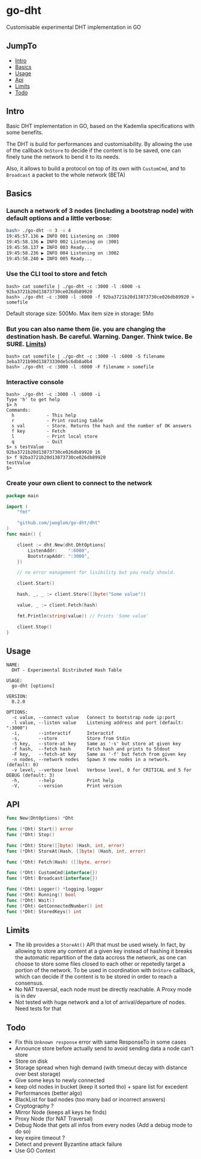 # go-dht
Customisable experimental DHT implementation in GO

## JumpTo

- [Intro](#intro)
- [Basics](#basics)
- [Usage](#usage)
- [Api](#api)
- [Limits](#limits)
- [Todo](#todo)

## Intro

Basic DHT implementation in GO, based on the Kademlia specifications with some benefits.

The DHT is build for performances and customisability. By allowing the use of the
callback `OnStore` to decide if the content is to be saved, one can finely tune
the network to bend it to its needs.

Also, it allows to build a protocol on top of its own with `CustomCmd`, and to
`Broadcast` a packet to the whole network (BETA)

## Basics

### Launch a network of 3 nodes (including a bootstrap node) with default options and a little verbose:

```bash
bash> ./go-dht -n 3 -v 4
19:45:57.136 ▶ INFO 001 Listening on :3000
19:45:58.136 ▶ INFO 002 Listening on :3001
19:45:58.137 ▶ INFO 003 Ready...
19:45:58.236 ▶ INFO 004 Listening on :3002
19:45:58.240 ▶ INFO 005 Ready...

```

### Use the CLI tool to store and fetch
```
bash> cat somefile | ./go-dht -c :3000 -l :6000 -s
92ba3721b20d13873730ce026db89920
bash> ./go-dht -c :3000 -l :6000 -f 92ba3721b20d13873730ce026db89920 > somefile
```

Default storage size: 500Mo. Max item size in storage: 5Mo

### But you can also name them (ie. you are changing the destination hash. Be careful. Warning. Danger. Think twice. Be SURE. [Limits](#limits))
```
bash> cat somefile | ./go-dht -c :3000 -l :6000 -S filename
3eba3721b90d13873330de5c6db8a0b4
bash> ./go-dht -c :3000 -l :6000 -F filename > somefile
```

### Interactive console

```
bash> ./go-dht -c :3000 -l :6000 -i
Type 'h' to get help
$> h
Commands:
  h            - This help
  r            - Print routing table
  s val        - Store. Returns the hash and the number of OK answers
  f key        - Fetch
  l            - Print local store
  q            - Quit
$> s testValue
92ba3721b20d13873730ce026db89920 16
$> f 92ba3721b20d13873730ce026db89920
testValue
$>
```

### Create your own client to connect to the network

```go
package main

import (
	"fmt"

	"github.com/jwoglom/go-dht/dht"
)
func main() {

	client := dht.New(dht.DhtOptions{
		ListenAddr:    ":6000",
		BootstrapAddr: ":3000",
	})

	// no error management for lisibility but you realy should.

	client.Start()

	hash, _, _ := client.Store([]byte("Some value"))

	value, _ := client.Fetch(hash)

	fmt.Println(string(value)) // Prints 'Some value'

	client.Stop()
}
```

## Usage

```
NAME:
  DHT - Experimental Distributed Hash Table

USAGE:
  go-dht [options]

VERSION:
  0.2.0

OPTIONS:
  -c value, --connect value   Connect to bootstrap node ip:port
  -l value, --listen value    Listening address and port (default: ":3000")
  -i,       --interactif      Interactif
  -s,       --store           Store from Stdin
  -S key,   --store-at key    Same as '-s' but store at given key
  -f hash,  --fetch hash      Fetch hash and prints to Stdout
  -F key,   --fetch-at key    Same as '-f' but fetch from given key
  -n nodes, --network nodes   Spawn X new nodes in a network. (default: 0)
  -v level, --verbose level   Verbose level, 0 for CRITICAL and 5 for DEBUG (default: 3)
  -h,       --help            Print help
  -V,       --version         Print version
```

## API

```go
func New(DhtOptions) *Dht

func (*Dht) Start() error
func (*Dht) Stop()

func (*Dht) Store([]byte) (Hash, int, error)
func (*Dht) StoreAt(Hash, []byte) (Hash, int, error)

func (*Dht) Fetch(Hash) ([]byte, error)

func (*Dht) CustomCmd(interface{})
func (*Dht) Broadcast(interface{})

func (*Dht) Logger() *logging.logger
func (*Dht) Running() bool
func (*Dht) Wait()
func (*Dht) GetConnectedNumber() int
func (*Dht) StoredKeys() int

```

## Limits

- The lib provides a `StoreAt()` API that must be used wisely. In fact, by allowing to
store any content at a given key instead of hashing it breaks the
automatic repartition of the data accross the network, as one can choose to store some
files closed to each other or repetedly target a portion of the network. To be used
in coordination with `OnStore` callback, which can decide if the content is to be stored in order to reach a consensus.
- No NAT traversal, each node must be directly reachable. A Proxy mode is in dev
- Not tested with huge network and a lot of arrival/departure of nodes. Need tests for that



## Todo

- Fix this `Unknown response` error with same ResponseTo in some cases
- Announce store before actually send to avoid sending data a node can't store
- Store on disk
- Storage spread when high demand (with timeout decay with distance over best storage)
- Give some keys to newly connected
- keep old nodes in bucket (keep it sorted tho) + spare list for excedent
- Performances (better algo)
- BlackList for bad nodes (too many bad or incorrect answers)
- Cryptography ?
- Mirror Node (keeps all keys he finds)
- Proxy Node (for NAT Traversal)
- Debug Node that gets all infos from every nodes (Add a debug mode to do so)
- key expire timeout ?
- Detect and prevent Byzantine attack failure
- Use GO Context
